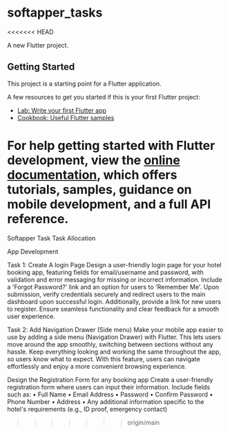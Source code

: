 # softapper_tasks
<<<<<<< HEAD

A new Flutter project.

## Getting Started

This project is a starting point for a Flutter application.

A few resources to get you started if this is your first Flutter project:

- [Lab: Write your first Flutter app](https://docs.flutter.dev/get-started/codelab)
- [Cookbook: Useful Flutter samples](https://docs.flutter.dev/cookbook)

For help getting started with Flutter development, view the
[online documentation](https://docs.flutter.dev/), which offers tutorials,
samples, guidance on mobile development, and a full API reference.
=======
Softapper Task
Task Allocation

App Development

Task 1: Create A login Page
Design a user-friendly login page for your hotel booking app, featuring fields for email/username
and password, with validation and error messaging for missing or incorrect information. Include a
'Forgot Password?' link and an option for users to 'Remember Me'. Upon submission, verify
credentials securely and redirect users to the main dashboard upon successful login. Additionally,
provide a link for new users to register. Ensure seamless functionality and clear feedback for a
smooth user experience.

Task 2: Add Navigation Drawer (Side menu)
Make your mobile app easier to use by adding a side menu (Navigation Drawer) with Flutter. This
lets users move around the app smoothly, switching between sections without any hassle. Keep
everything looking and working the same throughout the app, so users know what to expect. With
this feature, users can navigate effortlessly and enjoy a more convenient browsing experience.

Design the Registration Form for any booking app
Create a user-friendly registration form where users can input their information. Include fields such
as:
• Full Name
• Email Address
• Password
• Confirm Password
• Phone Number
• Address
• Any additional information specific to the hotel's requirements (e.g., ID proof, emergency
contact)
>>>>>>> origin/main
